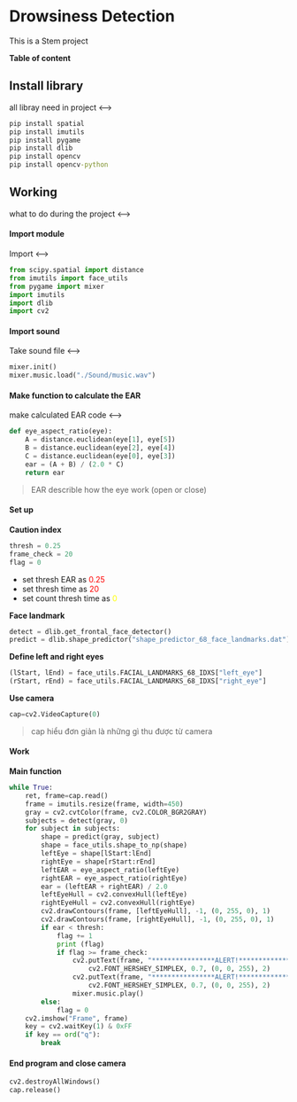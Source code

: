 # Drowsiness Detection
 This is a Stem project

**Table of content** 

## Install library

<!--> all libray need in project <-->
```cmd
pip install spatial
pip install imutils
pip install pygame
pip install dlib
pip install opencv
pip install opencv-python
```

## Working

<!--> what to do during the project <-->

#### Import module

<!--> Import <-->
```py
from scipy.spatial import distance
from imutils import face_utils
from pygame import mixer
import imutils
import dlib
import cv2
```

#### Import sound

<!--> Take sound file <-->
```py
mixer.init()
mixer.music.load("./Sound/music.wav")
```

#### Make function to calculate the EAR

<!--> make calculated EAR code <-->
```py
def eye_aspect_ratio(eye):
	A = distance.euclidean(eye[1], eye[5])
	B = distance.euclidean(eye[2], eye[4])
	C = distance.euclidean(eye[0], eye[3])
	ear = (A + B) / (2.0 * C)
	return ear
```
> EAR describle how the eye work (open or close)

#### Set up

**Caution index**
```py
thresh = 0.25
frame_check = 20
flag = 0
```
- set thresh EAR as <span style="color:red;">0.25</span>
- set thresh time as <span style="color:red;">20</span>
- set count thresh time as <span style="color:yellow;">0</span>
  
**Face landmark**
```py
detect = dlib.get_frontal_face_detector()
predict = dlib.shape_predictor("shape_predictor_68_face_landmarks.dat")
```

**Define left and right eyes**
```py
(lStart, lEnd) = face_utils.FACIAL_LANDMARKS_68_IDXS["left_eye"]
(rStart, rEnd) = face_utils.FACIAL_LANDMARKS_68_IDXS["right_eye"]
```

**Use camera**
```py
cap=cv2.VideoCapture(0)
```
> cap hiểu đơn giản là những gì thu được từ camera

#### Work

**Main function**
```py
while True:
	ret, frame=cap.read()
	frame = imutils.resize(frame, width=450)
	gray = cv2.cvtColor(frame, cv2.COLOR_BGR2GRAY)
	subjects = detect(gray, 0)
	for subject in subjects:
		shape = predict(gray, subject)
		shape = face_utils.shape_to_np(shape)
		leftEye = shape[lStart:lEnd]
		rightEye = shape[rStart:rEnd]
		leftEAR = eye_aspect_ratio(leftEye)
		rightEAR = eye_aspect_ratio(rightEye)
		ear = (leftEAR + rightEAR) / 2.0
		leftEyeHull = cv2.convexHull(leftEye)
		rightEyeHull = cv2.convexHull(rightEye)
		cv2.drawContours(frame, [leftEyeHull], -1, (0, 255, 0), 1)
		cv2.drawContours(frame, [rightEyeHull], -1, (0, 255, 0), 1)
		if ear < thresh:
			flag += 1
			print (flag)
			if flag >= frame_check:
				cv2.putText(frame, "****************ALERT!****************", (10, 30),
					cv2.FONT_HERSHEY_SIMPLEX, 0.7, (0, 0, 255), 2)
				cv2.putText(frame, "****************ALERT!****************", (10,325),
					cv2.FONT_HERSHEY_SIMPLEX, 0.7, (0, 0, 255), 2)
				mixer.music.play()
		else:
			flag = 0
	cv2.imshow("Frame", frame)
	key = cv2.waitKey(1) & 0xFF
	if key == ord("q"):
		break
```
#### End program and close camera
```py
cv2.destroyAllWindows()
cap.release()
```
